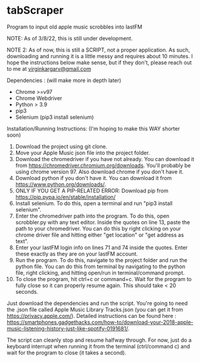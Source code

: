 # tabScraper
Program to input old apple music scrobbles into lastFM 

NOTE: As of 3/8/22, this is still under development.

NOTE 2: As of now, this is still a SCRIPT, not a proper application. As such, downloading and running it is a little messy and requires about 10 minutes. I hope the instructions below make sense, but if they don't, please reach out to me at virginkargarv@gmail.com

Dependencies : (will make more in depth later) 

- Chrome >=v97 
- Chrome Webdriver
- Python > 3.9
- pip3
- Selenium (pip3 install selenium)

Installation/Running Instructions: (I'm hoping to make this WAY shorter soon)
1. Download the project using git clone.
2. Move your Apple Music json file into the project folder.
3. Download the chromedriver if you have not already. You can download it from https://chromedriver.chromium.org/downloads. You'll probably be using chrome version 97. Also download chrome if you don't have it.
4. Download python if you don't have it. You can download it from https://www.python.org/downloads/.
5. ONLY IF YOU GET A PIP-RELATED ERROR: Download pip from https://pip.pypa.io/en/stable/installation/
6. Install selenium. To do this, open a terminal and run "pip3 install selenium".
7. Enter the chromedriver path into the program. To do this, open scrobbler.py with any text editor. Inside the quotes on line 13, paste the path to your chromedriver. You can do this by right clicking on your chrome driver file and hitting either "get location" or "get address as text".
8. Enter your lastFM login info on lines 71 and 74 inside the quotes. Enter these exactly as they are on your lastFM account.
9. Run the program. To do this, navigate to the project folder and run the python file. You can do this from terminal by navigating to the python file, right clicking, and hitting open/run in terminal/command prompt.
10. To close the program, hit ctrl+c or command+c. Wait for the program to fully close so it can properly resume again. This should take < 20 seconds.

Just download the dependencies and run the script. You're going to need the .json file
called Apple Music Library Tracks.json (you can get it from https://privacy.apple.com/). 
Detailed instructions can be found here : https://smartphones.gadgethacks.com/how-to/download-your-2018-apple-music-listening-history-just-like-spotify-0191681/. 

The script can cleanly stop and resume halfway through. For now, just do a keyboard 
interrupt when running it from the terminal (ctrl/command c) and wait for the program 
to close (it takes a second). 
